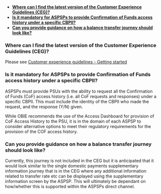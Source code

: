 <!-- TOC -->

- [**Where can I find the latest version of the Customer Experience Guidelines (CEG)?**](#where-can-i-find-the-latest-version-of-the-customer-experience-guidelines-ceg)
- [**Is it mandatory for ASPSPs to provide Confirmation of Funds access history under a specific CBPII?**](#is-it-mandatory-for-aspsps-to-provide-confirmation-of-funds-access-history-under-a-specific-cbpii)
- [**Can you provide guidance on how a balance transfer journey should look like?**](#can-you-provide-guidance-on-how-a-balance-transfer-journey-should-look-like)

<!-- /TOC -->
### **Where can I find the latest version of the Customer Experience Guidelines (CEG)?**

Please see <a href="https://standards.openbanking.org.uk/get-started/" class="external-link" rel="nofollow">Customer experience guidelines - Getting started</a>

### **Is it mandatory for ASPSPs to provide Confirmation of Funds access history under a specific CBPII?**

ASPSPs must provide PSUs with the ability to request all the Confirmation of Funds (CoF) access history (i.e. all CoF requests and responses) under a specific CBPII.  This must include the identity of the CBPII who made the request, and the response (Y/N) given.

While OBIE recommends the use of the Access Dashboard for provision of CoF Access History to the PSU, it is in the domain of each ASPSP to consider alternative options to meet their regulatory requirements for the provision of the COF access history.

### **Can you provide guidance on how a balance transfer journey should look like?**

Currently, this journey is not included in the CEG but it is anticipated that it would look similar to the single domestic payments supplementary information journey that is in the CEG where any additional information related to transfer rate etc can be displayed using the supplementary information screen by the ASPSP. This will ultimately be dependant on how/whether this is supported within the ASPSPs direct channel.